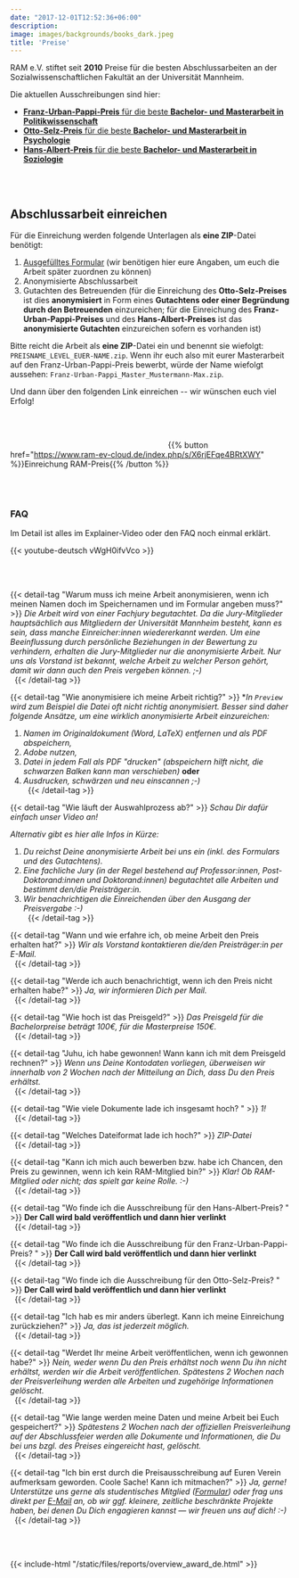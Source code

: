 ```yaml
---
date: "2017-12-01T12:52:36+06:00"
description: 
image: images/backgrounds/books_dark.jpeg
title: 'Preise'
---
```


RAM e.V. stiftet seit **2010** Preise für die besten Abschlussarbeiten an der Sozialwissenschaftlichen Fakultät an der Universität Mannheim.
<!--**Aktuell gibt es keine laufenden Ausschreibungen.**-->

Die aktuellen Ausschreibungen sind hier:

- [**Franz-Urban-Pappi-Preis** für die beste **Bachelor- und Masterarbeit in Politikwissenschaft**](/files/RAM_Call_2022_FUPP.pdf)
- [**Otto-Selz-Preis** für die beste **Bachelor- und Masterarbeit in Psychologie**](/files/RAM_Call_2022_OSP.pdf)
- [**Hans-Albert-Preis** für die beste **Bachelor- und Masterarbeit in Soziologie**](/files/RAM_Call_2022_HAP.pdf)

<!--Seit **2010** stiftet RAM e.V. einen **Preis für die besten Masterarbeiten in Soziologie und Politikwissenschaften** zu je 150 €. Ab **2018** werden auch Preise für die besten Bachelorarbeiten in den Fächern **Soziologie und Politikwissenschaft** mit jeweils 100 € vergeben. Hier gibt es mehr Informationen für den Vorschlag von Abschlussarbeiten für den **Hans-Albert-Preis** und den **Franz-Urban-Pappi-Preis** für [Bachelor-](/files/RAM_Call_2021_Bachelor.pdf) und [Masterarbeiten](/files/RAM_Call_2021_Master.pdf).
Außerdem verleihen wir den [**Otto-Selz-Preis**](/files/Ausschreibung_OttoSelzPreise-2021.pdf) für die besten Abschlussarbeiten in **Psychologie**. Der Preis ist mit 150 € für Masterarbeiten und 100 € für Bachelorarbeiten dotiert.
-->
<br /> &nbsp;

## Abschlussarbeit einreichen

Für die Einreichung werden folgende Unterlagen als **eine ZIP**-Datei benötigt:

1. [Ausgefülltes Formular](/files/RAM_form_submission.pdf) (wir benötigen hier eure Angaben, um euch die Arbeit später zuordnen zu können)
2. Anonymisierte Abschlussarbeit
3. Gutachten des Betreuenden (für die Einreichung des **Otto-Selz-Preises** ist dies **anonymisiert** in Form eines **Gutachtens oder einer Begründung durch den Betreuenden** einzureichen; für die Einreichung des **Franz-Urban-Pappi-Preises** und des **Hans-Albert-Preises** ist das **anonymisierte Gutachten** einzureichen sofern es vorhanden ist)

Bitte reicht die Arbeit als **eine ZIP**-Datei ein und benennt sie wiefolgt: `PREISNAME_LEVEL_EUER-NAME.zip`. Wenn ihr euch also mit eurer Masterarbeit auf den Franz-Urban-Pappi-Preis bewerbt, würde der Name wiefolgt aussehen: `Franz-Urban-Pappi_Master_Mustermann-Max.zip`.

<!-- > Achtung: Die Einreichung für den Otto-Selz-Preis kann nur über den Betreuenden eingereicht werden. Hier können leider keine Selbstnorminierungen angenommen werden.-->

Und dann über den folgenden Link einreichen -- wir wünschen euch viel Erfolg!

<br /> &nbsp;

&nbsp; &nbsp; &nbsp;  &nbsp; &nbsp; &nbsp; &nbsp; &nbsp; &nbsp;  &nbsp; &nbsp; &nbsp; &nbsp; &nbsp; &nbsp;  &nbsp; &nbsp; &nbsp;  &nbsp; &nbsp; &nbsp;  &nbsp; &nbsp; &nbsp; &nbsp; &nbsp; &nbsp;  &nbsp; &nbsp; &nbsp; &nbsp; &nbsp; &nbsp;  &nbsp; &nbsp; &nbsp; {{% button href="https://www.ram-ev-cloud.de/index.php/s/X6rjEFqe4BRtXWY" %}}Einreichung RAM-Preis{{% /button %}}

<br /> &nbsp;

### FAQ

Im Detail ist alles im Explainer-Video oder den FAQ noch einmal erklärt.

{{< youtube-deutsch vWgH0ifvVco >}}

<br /> &nbsp;

{{< detail-tag "Warum muss ich meine Arbeit anonymisieren, wenn ich meinen Namen doch im Speichernamen und im Formular angeben muss?" >}}
*Die Arbeit wird von einer Fachjury begutachtet. Da die Jury-Mitglieder hauptsächlich aus Mitgliedern der Universität Mannheim besteht, kann es sein, dass manche Einreicher:innen wiedererkannt werden. Um eine Beeinflussung durch persönliche Beziehungen in der Bewertung zu verhindern, erhalten die Jury-Mitglieder nur die anonymisierte Arbeit. Nur uns als Vorstand ist bekannt, welche Arbeit zu welcher Person gehört, damit wir dann auch den Preis vergeben können. ;-)*
<br /> &nbsp;
{{< /detail-tag >}}

{{< detail-tag "Wie anonymisiere ich meine Arbeit richtig?" >}}
**In `Preview` wird zum Beispiel die Datei oft nicht richtig anonymisiert. Besser sind daher folgende Ansätze, um eine wirklich anonymisierte Arbeit einzureichen:*

1) *Namen im Originaldokument (Word, LaTeX) entfernen und als PDF abspeichern,*
2) *Adobe nutzen,*
3) *Datei in jedem Fall als PDF "drucken" (abspeichern hilft nicht, die schwarzen Balken kann man verschieben)* **oder**
4) *Ausdrucken, schwärzen und neu einscannen ;-)*
<br /> &nbsp;
{{< /detail-tag >}}

{{< detail-tag "Wie läuft der Auswahlprozess ab?" >}}
*Schau Dir dafür einfach unser Video an!*

*Alternativ gibt es hier alle Infos in Kürze:*

1. *Du reichst Deine anonymisierte Arbeit bei uns ein (inkl. des Formulars und des Gutachtens).*
2. *Eine fachliche Jury (in der Regel bestehend auf Professor:innen, Post-Doktorand:innen und Doktorand:innen) begutachtet alle Arbeiten und bestimmt den/die Preisträger:in.*
3. *Wir benachrichtigen die Einreichenden über den Ausgang der Preisvergabe :-)*
<br /> &nbsp;
{{< /detail-tag >}}

{{< detail-tag "Wann und wie erfahre ich, ob meine Arbeit den Preis erhalten hat?" >}}
*Wir als Vorstand kontaktieren die/den Preisträger:in per E-Mail.*
<br /> &nbsp;
{{< /detail-tag >}}

{{< detail-tag "Werde ich auch benachrichtigt, wenn ich den Preis nicht erhalten habe?" >}}
*Ja, wir informieren Dich per Mail.*
<br /> &nbsp;
{{< /detail-tag >}}


{{< detail-tag "Wie hoch ist das Preisgeld?" >}}
*Das Preisgeld für die Bachelorpreise beträgt 100€, für die Masterpreise 150€.*
<br /> &nbsp;
{{< /detail-tag >}}

{{< detail-tag "Juhu, ich habe gewonnen! Wann kann ich mit dem Preisgeld rechnen?" >}}
*Wenn uns Deine Kontodaten vorliegen, überweisen wir innerhalb von 2 Wochen nach der Mitteilung an Dich, dass Du den Preis erhältst.*
<br /> &nbsp;
{{< /detail-tag >}}

{{< detail-tag "Wie viele Dokumente lade ich insgesamt hoch? " >}}
*1!*
<br /> &nbsp;
{{< /detail-tag >}}

{{< detail-tag "Welches Dateiformat lade ich hoch?" >}}
*ZIP-Datei*
<br /> &nbsp;
{{< /detail-tag >}}

{{< detail-tag "Kann ich mich auch bewerben bzw. habe ich Chancen, den Preis zu gewinnen, wenn ich kein RAM-Mitglied bin?" >}}
*Klar! Ob RAM-Mitglied oder nicht; das spielt gar keine Rolle. :-)*
<br /> &nbsp;
{{< /detail-tag >}}

{{< detail-tag "Wo finde ich die Ausschreibung für den Hans-Albert-Preis? " >}}
**Der Call wird bald veröffentlich und dann hier verlinkt**
<br /> &nbsp;
{{< /detail-tag >}}

{{< detail-tag "Wo finde ich die Ausschreibung für den Franz-Urban-Pappi-Preis? " >}}
**Der Call wird bald veröffentlich und dann hier verlinkt**
<br /> &nbsp;
{{< /detail-tag >}}

{{< detail-tag "Wo finde ich die Ausschreibung für den Otto-Selz-Preis? " >}}
**Der Call wird bald veröffentlich und dann hier verlinkt**
<br /> &nbsp;
{{< /detail-tag >}}

{{< detail-tag "Ich hab es mir anders überlegt. Kann ich meine Einreichung zurückziehen?" >}}
*Ja, das ist jederzeit möglich.*
<br /> &nbsp;
{{< /detail-tag >}}

{{< detail-tag "Werdet Ihr meine Arbeit veröffentlichen, wenn ich gewonnen habe?" >}}
*Nein, weder wenn Du den Preis erhältst noch wenn Du ihn nicht erhältst, werden wir die Arbeit veröffentlichen. Spätestens 2 Wochen nach der Preisverleihung werden alle Arbeiten und zugehörige Informationen gelöscht.*
<br /> &nbsp;
{{< /detail-tag >}}

{{< detail-tag "Wie lange werden meine Daten und meine Arbeit bei Euch gespeichert?" >}}
*Spätestens 2 Wochen nach der offiziellen Preisverleihung auf der Abschlussfeier werden alle Dokumente und Informationen, die Du bei uns bzgl. des Preises eingereicht hast, gelöscht.*
<br /> &nbsp;
{{< /detail-tag >}}

{{< detail-tag "Ich bin erst durch die Preisausschreibung auf Euren Verein aufmerksam geworden. Coole Sache! Kann ich mitmachen?" >}}
*Ja, gerne! Unterstütze uns gerne als studentisches Mitglied ([Formular](/de/mitglied/mitglied-werden/)) oder frag uns direkt per [E-Mail](mailto:vorstand@ram-ev.de) an, ob wir ggf. kleinere, zeitliche beschränkte Projekte haben, bei denen Du Dich engagieren kannst — wir freuen uns auf dich! :-)*
<br /> &nbsp;
{{< /detail-tag >}}

<br /> &nbsp;

<!-- ### Übersicht der Preisträger:innen -->

<!-- File bindet Übersicht über vergangene Preisträger:innen ein --> 
{{< include-html "/static/files/reports/overview_award_de.html" >}}

<!--


| Jahr &nbsp; &nbsp; &nbsp; &nbsp; &nbsp; | Nachname      &nbsp; &nbsp; &nbsp; &nbsp; &nbsp; | Vorname   &nbsp; &nbsp; &nbsp; &nbsp; &nbsp; | Gutachter                    &nbsp; &nbsp; &nbsp; &nbsp; &nbsp; &nbsp;  &nbsp; &nbsp; &nbsp; &nbsp; &nbsp;| Preis          &nbsp; &nbsp; &nbsp; &nbsp; &nbsp; |
|------|----------------|-----------|----------------------------------------|-----------------|
| 2010 | Megerle        | Sebastian | Prof. Dr. Hank                         | RAM-Preis       |
| 2010 | Brückner       | Julian    | Prof. Dr. Ebbinghaus                   | RAM-Preis       |
| 2011 | Beier          | Harald    | Prof. Dr. Kalter                       | RAM-Preis       |
| 2012 | Bristle        | Johanna   | Prof. Dr. Wolf                         | RAM-Preis       |
| 2012 | Zittlau        | Steffen   | Prof. Dr. Gschwend                     | RAM-Preis       |
| 2012 | Reiner         | Elisa     |                                        | Otto-Selz-Preis |
| 2012 | Urbanski       | Christine |                                        | Otto-Selz-Preis |
| 2013 | Kustov         | Alexander | Prof. Dr. Carey                        | RAM-Preis       |
| 2013 | Plieninger     | Hansjörg  | Prof. Dr. Meiser                       | Otto-Selz-Preis |
| 2013 | Ohme           | Melanie   | Dr. Schöl                              | Otto-Selz-Preis |
| 2014 | Sauter         | Lisa      | Prof. Dr. Kalter                       | RAM-Preis       |
| 2014 | Schäfer        | Anne      | Prof. Dr. Schmitt-Beck                 | RAM-Preis       |
| 2014 | Radetz         | Angela    | Prof. Dr. Alpers                       | Otto-Selz-Preis |
| 2015 | Josten         | Michael   | Prof. Dr. Kreuter                      | RAM-Preis       |
| 2015 | Dieterle       | Anna      | Prof. Dr. Carey                        | RAM-Preis       |
| 2015 | Heck           | Daniel    | Prof. Dr. Erdfelder & Prof. Dr. Bröder | Otto-Selz-Preis |
| 2015 | Schnürch       | Martin    | Prof. Dr. Erdfelder & Dr. Brandt       | Otto-Selz-Preis |
| 2017 | Lindstam       | Emmy      | Prof. Dr. Schoen                       | RAM-Preis       |
| 2017 | Kaiser         | Anna      | Prof. Dr. Kuhlmann                     | Otto-Selz-Preis |
| 2017 | Eymann         | Vera      | Prof. Dr. Krüger                       | Otto-Selz-Preis |
| 2018 | Attia          | Hana      | Prof. Dr. Nikolay Marinov              | RAM-Preis       |
| 2018 | Depenbrock     | Lara      | Prof. Dr. Thomas Winzen                | RAM-Preis       |
| 2018 | Stein          | Jonas     | Prof. Dr. Schmidt-Catran               | RAM-Preis       |
| 2018 | Quevedo-Pütter | Julian    |                                        | Otto-Selz-Preis |
| 2018 | Neißner        | Miriam    |                                        | Otto-Selz-Preis |
| 2019 | Lanzrath       | Aline     |                                        | Otto-Selz-Preis |
| 2019 | Emmer          | Christine |                                        | Otto-Selz-Preis |
| 2019 | Alsmeyer       | Melanie   |                                        | Otto-Selz-Preis |
| 2019 | Enbaye         | Gelila    | Prof. Dr. Banholzer                    | RAM-Preis       |
| 2019 | Wolf           | Daniela   | Prof. Dr. Keusch                       | RAM-Preis       |
| 2019 | [Dräger](https://www.gesis.org/institut/mitarbeiterverzeichnis/person/?tx_gextstaffdir_staffdirectory%5Bemail%5D=Jascha.Draeger%40gesis.org&tx_gextstaffdir_staffdirectory%5Baction%5D=details&tx_gextstaffdir_staffdirectory%5Bcontroller%5D=Index&cHash=bee5d5b92b9e8e6b1359896a4479c275)         | Jascha    | Prof. Dr. Kalter                       | RAM-Preis       |
| 2019 | [Semenova](http://polecon.sowi.uni-mannheim.de/unser_team/Viktoriia%20Semenova/)       | Viktoriia | Prof. Dr. Gschwend                     | RAM-Preis       |
| 2020 | Schmalz           | Elisabeth   |                       | RAM-Preis      |
| 2020 | Ströhler           | Sophie   |                        | RAM-Preis      |
| 2020 | Wirtz           | David Paul   |                        | RAM-Preis      |
| 2020 | Haag           | Maximilian   |                        | RAM-Preis      |
| 2020 | Kadel           | Philipp   |                     | Otto-Selz-Preis       |
| 2020 | Montagna           | Melissa   |                        | Otto-Selz-Preis  |
| 2021 | Schlüter           | Maria   |                   | Hans-Albert-Preis       |
| 2021 | Hellyer           | Joshua    |                      | Hans-Albert-Preis   |
| 2021 | Haußmann           | Teresa   |                       | Franz-Urban-Pappi-Preis       |
| 2021 | Ketterer           | Julia   |                | Franz-Urban-Pappi-Preis      |
| 2021 | Herwig           | Ira Elisa   |                      | Otto-Selz-Preis      |
| 2021 | Zajdler           | Selina   |                    | Otto-Selz-Preis       |

-->